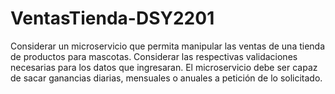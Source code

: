 # VentasTienda-DSY2201

Considerar un microservicio que permita manipular las ventas de una tienda de productos para mascotas. Considerar las respectivas validaciones necesarias para los datos que ingresaran. El microservicio debe ser capaz de sacar ganancias diarias, mensuales o anuales a petición de lo solicitado.
